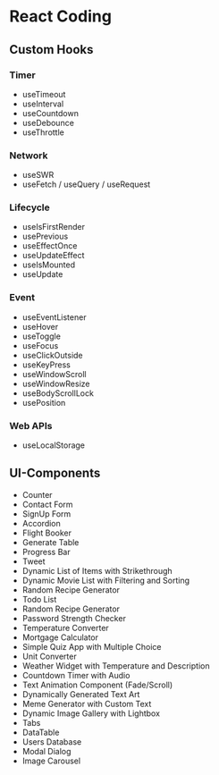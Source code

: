 # React Coding

## Custom Hooks
### Timer
* useTimeout
* useInterval
* useCountdown
* useDebounce
* useThrottle
### Network
* useSWR
* useFetch / useQuery / useRequest
### Lifecycle
* useIsFirstRender
* usePrevious
* useEffectOnce
* useUpdateEffect
* useIsMounted
* useUpdate
### Event
* useEventListener
* useHover
* useToggle
* useFocus
* useClickOutside
* useKeyPress
* useWindowScroll
* useWindowResize
* useBodyScrollLock
* usePosition
### Web APIs
* useLocalStorage

## UI-Components
* Counter
* Contact Form
* SignUp Form
* Accordion
* Flight Booker
* Generate Table
* Progress Bar
* Tweet
* Dynamic List of Items with Strikethrough
* Dynamic Movie List with Filtering and Sorting
* Random Recipe Generator
* Todo List
* Random Recipe Generator
* Password Strength Checker
* Temperature Converter
* Mortgage Calculator
* Simple Quiz App with Multiple Choice
* Unit Converter
* Weather Widget with Temperature and Description
* Countdown Timer with Audio
* Text Animation Component (Fade/Scroll)
* Dynamically Generated Text Art
* Meme Generator with Custom Text
* Dynamic Image Gallery with Lightbox
* Tabs
* DataTable
* Users Database
* Modal Dialog
* Image Carousel
